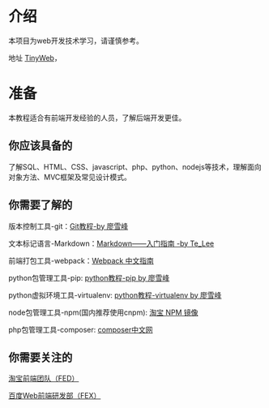 # 介绍

本项目为web开发技术学习，请谨慎参考。

地址 [TinyWeb](https://github.com/wowngasb/TinyWeb/)，

# 准备

本教程适合有前端开发经验的人员，了解后端开发更佳。

## 你应该具备的

了解SQL、HTML、CSS、javascript、php、python、nodejs等技术，理解面向对象方法、MVC框架及常见设计模式。

## 你需要了解的

版本控制工具-git：[Git教程-by 廖雪峰](http://www.liaoxuefeng.com/wiki/0013739516305929606dd18361248578c67b8067c8c017b000)

文本标记语言-Markdown：[Markdown——入门指南 -by Te_Lee](http://www.jianshu.com/p/1e402922ee32/)

前端打包工具-webpack：[Webpack 中文指南](http://webpackdoc.com/)

python包管理工具-pip: [python教程-pip by 廖雪峰](http://www.liaoxuefeng.com/wiki/0014316089557264a6b348958f449949df42a6d3a2e542c000/00143186362353505516c5d4e38456fb225c18cc5b54ffb000)

python虚拟环境工具-virtualenv: [python教程-virtualenv by 廖雪峰](http://www.liaoxuefeng.com/wiki/0014316089557264a6b348958f449949df42a6d3a2e542c000/001432712108300322c61f256c74803b43bfd65c6f8d0d0000)

node包管理工具-npm(国内推荐使用cnpm): [淘宝 NPM 镜像](http://npm.taobao.org/)

php包管理工具-composer: [composer中文网](http://docs.phpcomposer.com/00-intro.html)

## 你需要关注的

[淘宝前端团队（FED）](http://taobaofed.org/)


[百度Web前端研发部（FEX）](http://fex.baidu.com/)

